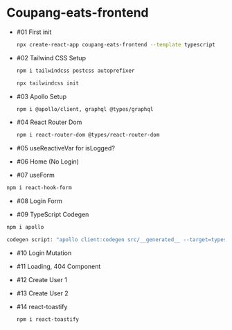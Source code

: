 # Coupang-eats-frontend

- #01 First init

  ```bash
  npx create-react-app coupang-eats-frontend --template typescript
  ```

- #02 Tailwind CSS Setup

  ```bash
  npm i tailwindcss postcss autoprefixer

  npx tailwindcss init
  ```

- #03 Apollo Setup

  ```bash
  npm i @apollo/client, graphql @types/graphql
  ```

- #04 React Router Dom

  ```bash
  npm i react-router-dom @types/react-router-dom
  ```

- #05 useReactiveVar for isLogged?

- #06 Home (No Login)

- #07 useForm

```bash
npm i react-hook-form

```

- #08 Login Form

- #09 TypeScript Codegen

```bash
npm i apollo

codegen script: "apollo client:codegen src/__generated__ --target=typescript --outputFlat"
```

- #10 Login Mutation

- #11 Loading, 404 Component

- #12 Create User 1

- #13 Create User 2

- #14 react-toastify

  ```bash
  npm i react-toastify
  ```
